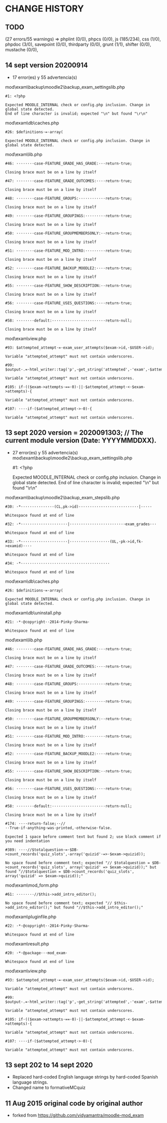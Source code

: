 # CHANGE HISTORY
## TODO
(27 errors/55 warnings) => phplint (0/0), phpcs (0/0), js (185/234), css (1/0), phpdoc (3/0), savepoint (0/0), thirdparty (0/0), grunt (1/1), shifter (0/0), mustache (0/0), 

## 14 sept version 20200914
* 17 error(es) y 55 advertencia(s)

mod\exam\backup\moodle2\backup_exam_settingslib.php

    #1: <?php

    Expected MOODLE_INTERNAL check or config.php inclusion. Change in global state detected.
    End of line character is invalid; expected "\n" but found "\r\n"

mod\exam\db\caches.php

    #26: $definitions·=·array(

    Expected MOODLE_INTERNAL check or config.php inclusion. Change in global state detected.

mod\exam\lib.php

    #46: ········case·FEATURE_GRADE_HAS_GRADE:···return·true;

    Closing brace must be on a line by itself

    #47: ········case·FEATURE_GRADE_OUTCOMES:····return·true;

    Closing brace must be on a line by itself

    #48: ········case·FEATURE_GROUPS:············return·true;

    Closing brace must be on a line by itself

    #49: ········case·FEATURE_GROUPINGS:·········return·true;

    Closing brace must be on a line by itself

    #50: ········case·FEATURE_GROUPMEMBERSONLY:··return·true;

    Closing brace must be on a line by itself

    #51: ········case·FEATURE_MOD_INTRO:·········return·true;

    Closing brace must be on a line by itself

    #52: ········case·FEATURE_BACKUP_MOODLE2:····return·true;

    Closing brace must be on a line by itself

    #55: ········case·FEATURE_SHOW_DESCRIPTION:··return·true;

    Closing brace must be on a line by itself

    #56: ········case·FEATURE_USES_QUESTIONS:····return·true;

    Closing brace must be on a line by itself

    #58: ········default:························return·null;

    Closing brace must be on a line by itself

mod\exam\view.php

    #93: $attempted_attempt·=·exam_user_attempts($exam->id,·$USER->id);

    Variable "attempted_attempt" must not contain underscores.

    #99: $output·.=·html_writer::tag('p',·get_string('attempted',·'exam',·$attempted_attempt));

    Variable "attempted_attempt" must not contain underscores.

    #105: if·(($exam->attempts·==·0)·||·$attempted_attempt·<·$exam->attempts)·{

    Variable "attempted_attempt" must not contain underscores.

    #107: ····if·($attempted_attempt·>·0)·{

    Variable "attempted_attempt" must not contain underscores.

## 13 sept 2020 version   = 2020091303; // The current module version (Date: YYYYMMDDXX).
* 27 error(es) y 55 advertencia(s)
mod\exam\backup\moodle2\backup_exam_settingslib.php

    #1: <?php

    Expected MOODLE_INTERNAL check or config.php inclusion. Change in global state detected.
    End of line character is invalid; expected "\n" but found "\r\n"

mod\exam\backup\moodle2\backup_exam_stepslib.php

    #30: ·*···············(CL,pk->id)···························|·····

    Whitespace found at end of line

    #32: ·*·····················|·························exam_grades···

    Whitespace found at end of line

    #33: ·*·····················|··················(UL,·pk->id,fk->examid)····

    Whitespace found at end of line

    #34: ·*········································

    Whitespace found at end of line

mod\exam\db\caches.php

    #26: $definitions·=·array(

    Expected MOODLE_INTERNAL check or config.php inclusion. Change in global state detected.

mod\exam\db\uninstall.php

    #21: ·*·@copyright··2014·Pinky·Sharma·

    Whitespace found at end of line

mod\exam\lib.php

    #46: ········case·FEATURE_GRADE_HAS_GRADE:···return·true;

    Closing brace must be on a line by itself

    #47: ········case·FEATURE_GRADE_OUTCOMES:····return·true;

    Closing brace must be on a line by itself

    #48: ········case·FEATURE_GROUPS:············return·true;

    Closing brace must be on a line by itself

    #49: ········case·FEATURE_GROUPINGS:·········return·true;

    Closing brace must be on a line by itself

    #50: ········case·FEATURE_GROUPMEMBERSONLY:··return·true;

    Closing brace must be on a line by itself

    #51: ········case·FEATURE_MOD_INTRO:·········return·true;

    Closing brace must be on a line by itself

    #52: ········case·FEATURE_BACKUP_MOODLE2:····return·true;

    Closing brace must be on a line by itself

    #55: ········case·FEATURE_SHOW_DESCRIPTION:··return·true;

    Closing brace must be on a line by itself

    #56: ········case·FEATURE_USES_QUESTIONS:····return·true;

    Closing brace must be on a line by itself

    #58: ········default:························return·null;

    Closing brace must be on a line by itself

    #174: ····return·false;··//··True·if·anything·was·printed,·otherwise·false.

    Expected 1 space before comment text but found 2; use block comment if you need indentation

    #389: ····//$totalquestion·=·$DB->count_records('quiz_slots',·array('quizid'·=>·$exam->quizid));

    No space found before comment text; expected "// $totalquestion = $DB->count_records('quiz_slots', array('quizid' => $exam->quizid));" but found "//$totalquestion = $DB->count_records('quiz_slots', array('quizid' => $exam->quizid));"

mod\exam\mod_form.php

    #61: ········//$this->add_intro_editor();

    No space found before comment text; expected "// $this->add_intro_editor();" but found "//$this->add_intro_editor();"

mod\exam\pluginfile.php

    #22: ·*·@copyright··2014·Pinky·Sharma·

    Whitespace found at end of line

mod\exam\result.php

    #20: ·*·@package···mod_exam·

    Whitespace found at end of line

mod\exam\view.php

    #93: $attempted_attempt·=·exam_user_attempts($exam->id,·$USER->id);

    Variable "attempted_attempt" must not contain underscores.

    #99: $output·.=·html_writer::tag('p',·get_string('attempted',·'exam',·$attempted_attempt));

    Variable "attempted_attempt" must not contain underscores.

    #105: if·(($exam->attempts·==·0)·||·$attempted_attempt·<·$exam->attempts)·{

    Variable "attempted_attempt" must not contain underscores.

    #107: ····if·($attempted_attempt·>·0)·{

    Variable "attempted_attempt" must not contain underscores.


## 13 sept 202 to 14 sept 2020
* Replaced hard-coded English language strings by hard-coded Spanish language strings.
* Changed name to formativeMCquiz

## 11 Aug 2015 original code by original author
* forked from https://github.com/vidyamantra/moodle-mod_exam

